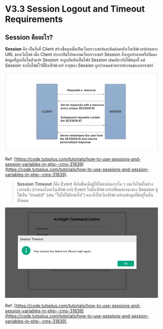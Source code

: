 # V3.3 Session Logout and Timeout Requirements 

## Session คืออะไร?

**Session** คือ เป็นสิ่งที่ Client สร้างขึ้นมาเมื่อเปิดเว็บบราวเซอร์และติดต่อมายังเว็บเซิฟเวอร์ผ่านทาง URL ของเว็บไซต์ เมื่อ Client ทำการปิดโปรแกรมเว็บบราวเซอร์ Session ก็จะถูกทำลายหรือปิดลง ข้อมูลที่ถูกเก็บในตัวแปร Session จะถูกบันทึกเป็นไฟล์ Session เช่นเดียวกับไฟล์คุกกี้ แต่ Session จะเก็บไฟล์ไว้ที่ฝั่งเซิร์ฟเวอร์ อายุของ Session ถูกกำหนดด้วยการทำงานของเบราเซอร์ 

![](images/s1.png)

Ref: [https://code.tutsplus.com/tutorials/how-to-use-sessions-and-session-variables-in-php--cms-31839](https://code.tutsplus.com/tutorials/how-to-use-sessions-and-session-variables-in-php--cms-31839).

> **Session Timeout** ก็คือ Event ที่เกิดขึ้นเมื่อผู้ใช้ไม่ดำเนินการใด ๆ บนเว็บไซต์ในช่วงเวลาหนึ่ง (กำหนดโดยเว็บเซิร์ฟเวอร์) Event ในฝั่งเซิร์ฟเวอร์เปลี่ยนสถานะของ Session ผู้ใช้เป็น "invalid" (เช่น "ไม่ได้ใช้อีกต่อไป") และสั่งให้เว็บเซิร์ฟเวอร์ลบข้อมูลที่มีอยู่ในนั้นทั้งหมด

![](images/s2.jpg)

Ref: [https://code.tutsplus.com/tutorials/how-to-use-sessions-and-session-variables-in-php--cms-31839](https://code.tutsplus.com/tutorials/how-to-use-sessions-and-session-variables-in-php--cms-31839).